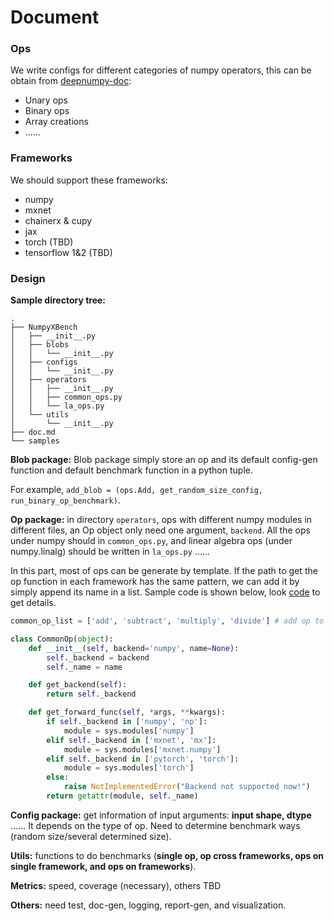 # Document

### Ops

We write configs for different categories of numpy operators, this can be obtain from [deepnumpy-doc](https://github.com/mli/deepnumpy-doc):

- Unary ops
- Binary ops
- Array creations
- …...

### Frameworks

We should support these frameworks:

- numpy
- mxnet
- chainerx & cupy
- jax
- torch (TBD)
- tensorflow 1&2 (TBD)

### Design

**Sample directory tree:** 

```
.
├── NumpyXBench
│   ├── __init__.py
│   ├── blobs
│   │   └── __init__.py
│   ├── configs
│   │   └── __init__.py
│   ├── operators
│   │   ├── __init__.py
│   │   ├── common_ops.py
│   │   └── la_ops.py
│   └── utils
│       └── __init__.py
├── doc.md
└── samples
```

**Blob package:** Blob package simply store an op and its default config-gen function and default benchmark function in a python tuple. 

For example, `add_blob = (ops.Add, get_random_size_config, run_binary_op_benchmark)`.

**Op package:** in directory `operators`, ops with different numpy modules in different files, an Op object only need one argument, `backend`. All the ops under numpy should in `common_ops.py`, and linear algebra ops (under numpy.linalg) should be written in `la_ops.py` …...

In this part, most of ops can be generate by template. If the path to get the op function in each framework has the same pattern, we can add it by simply append its name in a list. Sample code is shown below, look [code](NumpyXBench/operators/common_ops.py) to get details.

```python
common_op_list = ['add', 'subtract', 'multiply', 'divide'] # add op to here

class CommonOp(object):
    def __init__(self, backend='numpy', name=None):
        self._backend = backend
        self._name = name

    def get_backend(self):
        return self._backend

    def get_forward_func(self, *args, **kwargs):
        if self._backend in ['numpy', 'np']:
            module = sys.modules['numpy']
        elif self._backend in ['mxnet', 'mx']:
            module = sys.modules['mxnet.numpy']
        elif self._backend in ['pytorch', 'torch']:
            module = sys.modules['torch']
        else:
            raise NotImplementedError("Backend not supported now!")
        return getattr(module, self._name)
```

**Config package:** get information of input arguments: **input shape, dtype** …… It depends on the type of op. Need to determine benchmark ways (random size/several determined size).

**Utils:** functions to do benchmarks (**single op, op cross frameworks, ops on single framework, and ops on frameworks**).

**Metrics:** speed, coverage (necessary), others TBD

**Others:** need test, doc-gen, logging, report-gen, and visualization.
